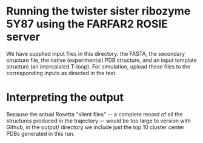 # Running the twister sister ribozyme 5Y87 using the FARFAR2 ROSIE server

We have supplied input files in this directory: the FASTA, the secondary structure file, the native (experimental) PDB structure, and an input template structure (an intercalated T-loop). For simulation, upload these files to the corresponding inputs as directed in the text.

# Interpreting the output

Because the actual Rosetta "silent files" -- a complete record of all the structures produced in the trajectory -- would be too large to version with Github, in the output/ directory we include just the top 10 cluster center PDBs generated in this run.

